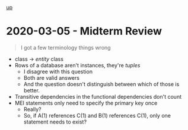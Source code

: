 [up](./index.md)

# 2020-03-05 - Midterm Review

> I got a few terminology things wrong

- class &rarr; *entity* class
- Rows of a database aren't instances, they're *tuples*
	- I disagree with this question
	- Both are valid answers
	- And the question doesn't distinguish between which of those is better.
- Transitive dependencies in the functional dependencies don't count
- MEI statements only need to specify the primary key once
	- Really?
	- So, if A(1) references C(1) and B(1) references C(1), only one statement needs to exist?
	
